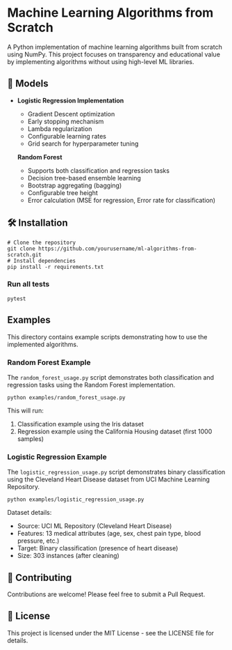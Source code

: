 # Machine Learning Algorithms from Scratch

A Python implementation of machine learning algorithms built from scratch using NumPy. This project focuses on transparency and educational value by implementing algorithms without using high-level ML libraries.

## 🎯 Models

-   **Logistic Regression Implementation**

    -   Gradient Descent optimization
    -   Early stopping mechanism
    -   Lambda regularization
    -   Configurable learning rates
    -   Grid search for hyperparameter tuning

    **Random Forest**

    -   Supports both classification and regression tasks
    -   Decision tree-based ensemble learning
    -   Bootstrap aggregating (bagging)
    -   Configurable tree height
    -   Error calculation (MSE for regression, Error rate for classification)

## 🛠️ Installation

```
# Clone the repository
git clone https://github.com/yourusername/ml-algorithms-from-scratch.git
# Install dependencies
pip install -r requirements.txt
```

### Run all tests

`pytest`

## Examples

This directory contains example scripts demonstrating how to use the implemented algorithms.

### Random Forest Example

The `random_forest_usage.py` script demonstrates both classification and regression tasks using the Random Forest implementation.

```
python examples/random_forest_usage.py
```

This will run:

1. Classification example using the Iris dataset
1. Regression example using the California Housing dataset (first 1000 samples)

### Logistic Regression Example

The `logistic_regression_usage.py` script demonstrates binary classification using the Cleveland Heart Disease dataset from UCI Machine Learning Repository.

```
python examples/logistic_regression_usage.py
```

Dataset details:

-   Source: UCI ML Repository (Cleveland Heart Disease)
-   Features: 13 medical attributes (age, sex, chest pain type, blood pressure, etc.)
-   Target: Binary classification (presence of heart disease)
-   Size: 303 instances (after cleaning)

## 🤝 Contributing

Contributions are welcome! Please feel free to submit a Pull Request.

## 📝 License

This project is licensed under the MIT License - see the LICENSE file for details.
